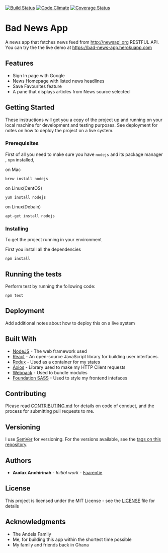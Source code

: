 [![Build Status](https://travis-ci.org/andela-aanchirinah/Checkpoint1-News-Hedlines.svg?branch=master)](https://travis-ci.org/andela-aanchirinah/Checkpoint1-News-Hedlines)
[![Code Climate](https://codeclimate.com/github/andela-aanchirinah/Checkpoint1-News-Hedlines/badges/gpa.svg)](https://codeclimate.com/github/andela-aanchirinah/Checkpoint1-News-Hedlines)
[![Coverage Status](https://coveralls.io/repos/github/andela-aanchirinah/Checkpoint1-News-Hedlines/badge.svg?branch=develop)](https://coveralls.io/github/andela-aanchirinah/Checkpoint1-News-Hedlines?branch=develop)


# Bad News App

A news app that fetches news feed from http://newsapi.org RESTFUL API. You can try the the live demo at https://bad-news-app.herokuapp.com

## Features
  * Sign In page with Google
  * News Homepage with listed news headlines
  * Save Favourites feature
  * A pane that displays articles from News source selected

## Getting Started

These instructions will get you a copy of the project up and running on your local machine for development and testing purposes. See deployment for notes on how to deploy the project on a live system.

### Prerequisites

First of all you need to make sure you have `nodejs` and its package manager , `npm` installed,

on Mac

```
brew install nodejs
```

on Linux(CentOS)

```
yum install nodejs
```

on Linux(Debain)
```
apt-get install nodejs
```

### Installing

To get the project running in your environment

First you install all the dependencies

```
npm install
```


## Running the tests

Perform test by running the following code:

```
npm test
```


## Deployment

Add additional notes about how to deploy this on a live system

## Built With

* [NodeJS](https://nodejs.org/en/docs/) - The web framework used
* [React](http://reactjs.cn/react/docs) - An open-source JavaScript library for building user interfaces.
* [Redux](http://redux.js.org/#) - Used as a container for my states
* [Axios](https://rometools.github.io/rome/) - Library used to make my HTTP Client requests
* [Webpack](https://rometools.github.io/rome/) - Used to bundle modules
* [Foundation SASS](https://rometools.github.io/rome/) - Used to style my frontend intefaces

## Contributing

Please read [CONTRIBUTING.md](https://gist.github.com/PurpleBooth/b24679402957c63ec426) for details on code of conduct, and the process for submitting pull requests to me.

## Versioning

I use [SemVer](http://semver.org/) for versioning. For the versions available, see the [tags on this repository](https://github.com/your/project/tags).

## Authors

* **Audax Anchirinah** - *Initial work* - [Faarentie](http://faarentie.com)



## License

This project is licensed under the MIT License - see the [LICENSE](LICENSE) file for details

## Acknowledgments

* The Andela Family
* Me, for building this app within the shortest time possible
* My family and friends back in Ghana
